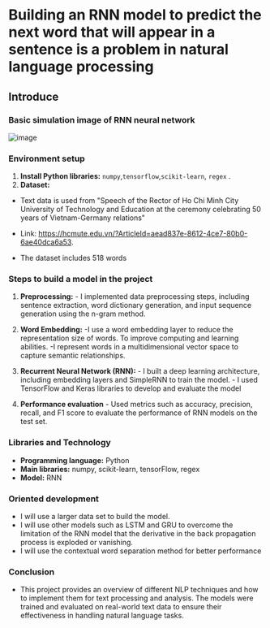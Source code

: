 # Building an RNN model to predict the next word that will appear in a sentence is a problem in natural language processing

## Introduce

### Basic simulation image of RNN neural network
![image](https://github.com/ZeusCoderBE/Next_word_predicting/assets/117000361/259c7bb5-703f-412c-b028-4f5edcb2c194)

### Environment setup
1. **Install Python libraries:** `numpy`,`tensorflow`,`scikit-learn`, `regex` .
2. **Dataset:**
- Text data is used from "Speech of the Rector of Ho Chi Minh City University of Technology and Education at the ceremony celebrating 50 years of Vietnam-Germany relations"
  
- Link: https://hcmute.edu.vn/?ArticleId=aead837e-8612-4ce7-80b0-6ae40dca6a53.

- The dataset includes 518 words
### Steps to build a model in the project
1. **Preprocessing:**
           - I implemented data preprocessing steps, including sentence extraction, word dictionary generation, and input sequence generation using the n-gram method.
   
2. **Word Embedding:**
           -I use a word embedding layer to reduce the representation size of words. To improve computing and learning abilities.
           -I represent words in a multidimensional vector space to capture semantic relationships.

3. **Recurrent Neural Network (RNN):**
           - I built a deep learning architecture, including embedding layers and SimpleRNN to train the model.
           - I used TensorFlow and Keras libraries to develop and evaluate the model
   
4. **Performance evaluation**
           - Used metrics such as accuracy, precision, recall, and F1 score to evaluate the performance of RNN models on the test set.

### Libraries and Technology
- **Programming language:** Python
- **Main libraries:** numpy, scikit-learn, tensorFlow, regex 
- **Model:** RNN


### Oriented development
- I will use a larger data set to build the model.
- I will use other models such as LSTM and GRU to overcome the limitation of the RNN model that the derivative in the back propagation process is exploded or vanishing.
- I will use the contextual word separation method for better performance
### Conclusion
  - This project provides an overview of different NLP techniques and how to implement them for text processing and analysis. The models were trained and evaluated on real-world text data to ensure their effectiveness in handling natural language tasks.

